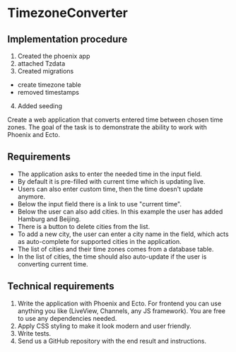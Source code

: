 # TimezoneConverter

## Implementation procedure

 1. Created the phoenix app
 2. attached Tzdata
 3. Created migrations
  - create timezone table
  - removed timestamps
 4. Added seeding

Create a web application that converts entered time between chosen time zones. The goal of
the task is to demonstrate the ability to work with Phoenix and Ecto.

## Requirements

 - The application asks to enter the needed time in the input field.
 - By default it is pre-filled with current time which is updating live.
 - Users can also enter custom time, then the time doesn't update anymore.
 - Below the input field there is a link to use "current time".
 - Below the user can also add cities. In this example the user has added Hamburg and Beijing.
 - There is a button to delete cities from the list.
 - To add a new city, the user can enter a city name in the field, which acts as auto-complete for supported cities in the application.
 - The list of cities and their time zones comes from a database table.
 - In the list of cities, the time should also auto-update if the user is converting current time.

## Technical requirements
  1. Write the application with Phoenix and Ecto. For frontend you can use anything you like (LiveView, Channels, any JS framework). You are free to use any dependencies needed.
  2. Apply CSS styling to make it look modern and user friendly.
  3. Write tests.
  4. Send us a GitHub repository with the end result and instructions.